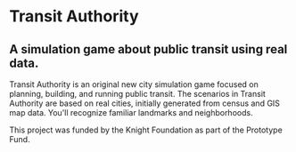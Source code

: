 # Transit Authority
## A simulation game about public transit using real data.

Transit Authority is an original new city simulation game focused on planning, building, and running public transit. The scenarios in Transit Authority are based on real cities, initially generated from census and GIS map data. You'll recognize familiar landmarks and neighborhoods.

This project was funded by the Knight Foundation as part of the Prototype Fund. 

